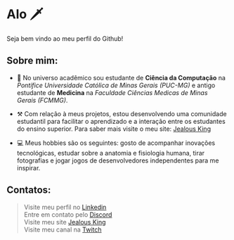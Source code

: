 # Alo 🗡️

Seja bem vindo ao meu perfil do Github!

## Sobre mim:

* 📘 No universo acadêmico sou estudante de **Ciência da Computação** na *Pontífice Universidade Católica de Minas Gerais (PUC-MG)* e antigo estudante de **Medicina** na *Faculdade Ciências Medicas de Minas Gerais (FCMMG)*.

* ⚒️ Com relação à meus projetos, estou desenvolvendo uma comunidade estudantil para facilitar o aprendizado e a interação entre os estudantes do ensino superior. Para saber mais visite o meu site: [Jealous King](https://jealousking.com.br)

* 💻 Meus hobbies são os seguintes: gosto de acompanhar inovações tecnológicas, estudar sobre a anatomia e fisiologia humana, tirar fotografias e jogar jogos de desenvolvedores independentes para me inspirar.

## Contatos:

> Visite meu perfil no [Linkedin](www.linkedin.com/in/fernandocsdm) <br>
Entre em contato pelo [Discord](https://discord.gg/tCyX2AG8AM) <br>
Visite meu site [Jealous King](https://jealousking.com.br/contato) <br>
Visite meu canal na [Twitch](https://www.twitch.tv/knight_csm) <br>
